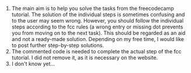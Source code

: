 1. The main aim is to help you solve the tasks from the freecodecamp tutorial. The solution of the individual steps is sometimes confusing and to the user may seem wrong. However, you should follow the individual steps according to the fcc rules (a wrong entry or missing dot prevents you from moving on to the next task). This should be regarded as an aid and not a ready-made solution. Depending on my free time, I would like to post further step-by-step solutions. 
2. The commented code is needed to complete the actual step of the fcc tutorial. I did not remove it, as it is necessary on the website.
3. I don't know yet...

